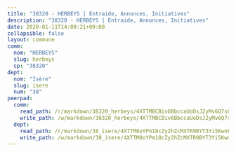 ```yaml
---
title: "38320 - HERBEYS | Entraide, Annonces, Initiatives"
description: "38320 - HERBEYS | Entraide, Annonces, Initiatives"
date: 2020-01-11T14:09:21+09:00
collapsible: false
layout: commune
comm:
  nom: "HERBEYS"
  slug: herbeys
  cp: "38320"
dept:
  nom: "Isère"
  slug: isere
  num: "38"
peerpad:
  comm:
    read_path: /r/markdown/38320_herbeys/4XTTMBCBiv6BbccaUoDsJ2yMv6Q7s8yj9eYp9VZAHPxeRuHcX
    write_path: /w/markdown/38320_herbeys/4XTTMBCBiv6BbccaUoDsJ2yMv6Q7s8yj9eYp9VZAHPxeRuHcX-K3TgUaXR6qbRXiuDCMueeZMi29zXrpK4b6FeswhzcCRcz1EN62AaNoYDX2dVGrq7dFFZxX7hi25A376fiN1x8eDZVREGcNW89Ded6ypR8Z6EgZiY2i3drNvkVdkJGwaVmWZiRPEs
  dept:
    read_path: /r/markdown/38_isere/4XTTM8oYPm18cZy2hZcMXTR9BYT3Yi5KwnFvpXu1TXaRq7Q3V
    write_path: /w/markdown/38_isere/4XTTM8oYPm18cZy2hZcMXTR9BYT3Yi5KwnFvpXu1TXaRq7Q3V-K3TgUoSzs2JpJwfbzBvgU8N95mHo7JXz7NbEctNRM3EDb2iYHA4maKm3pRQwmboULLPnLFTEhRgTawPTWpmxTxKbTwDgAEzA9tUHjpudQTWdKWfdVSegAo77eCwhXTaVG7AyUZEs
---
```


